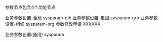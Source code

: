 参数节点包含4个功能节点


业务参数设置-全局  sysparam-glb
业务参数设置-集团  sysparam-grp
业务参数设置-组织  sysparam-org
参数修改申请       XXXXXX



业务参数设置(通用)  sysparam